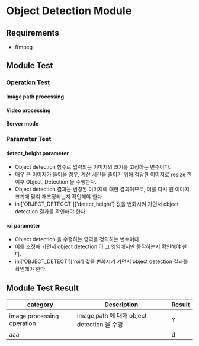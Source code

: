 
# Object Detection Module

## Requirements
* ffmpeg 

## Module Test

### Operation Test

#### Image path processing
  
#### Video processing

#### Server mode
  
### Parameter Test

#### detect_height parameter
* Object detection 함수로 입력되는 이미지의 크기를 고정하는 변수이다.
* 매우 큰 이미지가 들어올 경우, 계산 시간을 줄이기 위해 적당한 이미지로 resize 한 이후 Object_Detection 을 수행한다.
* Object detection 결과는 변경된 이미지에 대한 결과이므로, 이를 다시 원 이미지 크기에 맞춰 재조정되는지 확인해야 한다.
* ini['OBJECT_DETECCT']['detect_height'] 값을 변화시켜 가면서 object detection 결과를 확인해야 한다.

#### roi parameter
* Object detection 을 수행하는 영역을 정의하는 변수이다.
* 이를 조정해 가면서 object detection 이 그 영역에서만 동작하는지 확인해야 한다.
* ini['OBJECT_DETECT']['roi'] 값을 변화시켜 가면서 object detection 결과를 확인해야 한다.

## Module Test Result
| category | Description | Result |
| ---- | ----------- | ------ |
| image processing operation | image path 에 대해 object detection 을 수행 | Y |
| aaa |          | d |

